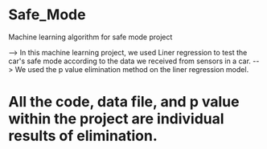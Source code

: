 # Safe_Mode
Machine learning algorithm for safe mode project

--> In this machine learning project, we used Liner regression
to test the car's safe mode according to the data we received from sensors in a car.
--> We used the p value elimination method on the liner regression model.

# All the code, data file, and p value within the project are individual results of elimination.
